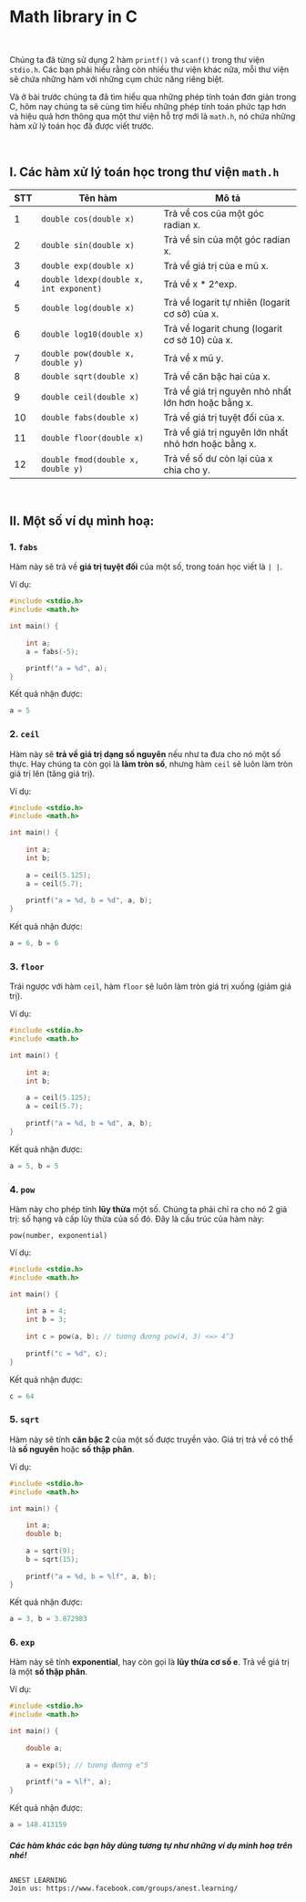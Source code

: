 # Math library in C

<br />

Chúng ta đã từng sử dụng 2 hàm `printf()` và `scanf()` trong thư viện `stdio.h`.  Các bạn phải hiểu rằng còn nhiều thư viện khác nữa, mỗi thư viện sẽ chứa những hàm với những cụm chức năng riêng biệt.

Và ở bài trước chúng ta đã tìm hiểu qua những phép tính toán đơn giản trong C, hôm nay chúng ta sẽ cùng tìm hiểu những phép tính toán phức tạp hơn và hiệu quả hơn thông qua một thư viện hỗ trợ mới là `math.h`, nó chứa những hàm xử lý toán học đã được viết trước.

<br />

## I. Các hàm xử lý toán học trong thư viện `math.h`

|STT     | Tên hàm | Mô tả |
| ------ | ------- | ----- |
| 1	 | `double cos(double x)`                 | Trả về cos của một góc radian x.                    |
| 2	 | `double sin(double x)`                 | Trả về sin của một góc radian x.                    |
| 3	 | `double exp(double x)`                 | Trả về giá trị của e mũ x.                          |
| 4	 | `double ldexp(double x, int exponent)` | Trả về x * 2^exp.                                   |
| 5	 | `double log(double x)`                 | Trả về logarit tự nhiên (logarit cơ sở) của x.      |
| 6	 | `double log10(double x)`               | Trả về logarit chung (logarit cơ sở 10) của x.      |
| 7	 | `double pow(double x, double y)`       | Trả về x mũ y.                                      |
| 8	 | `double sqrt(double x)`                | Trả về căn bậc hai của x.                           |
| 9	 | `double ceil(double x)`                | Trả về giá trị nguyên nhỏ nhất lớn hơn hoặc bằng x. |
| 10	 | `double fabs(double x)`                | Trả về giá trị tuyệt đối của x.                     |
| 11	 | `double floor(double x)`               | Trả về giá trị nguyên lớn nhất nhỏ hơn hoặc bằng x. |
| 12	 | `double fmod(double x, double y)`      | Trả về số dư còn lại của x chia cho y.              |

<br />

## II. Một số ví dụ mình hoạ:

### 1. `fabs`

Hàm này sẽ trả về **giá trị tuyệt đối** của một số, trong toán học viết là `| |`. 

Ví dụ:
```c
#include <stdio.h>
#include <math.h>

int main() {
	
    int a;
    a = fabs(-5);

    printf("a = %d", a);	
}
```

Kết quả nhận được:
```c
a = 5  
```

### 2. `ceil`

Hàm này sẽ **trả về giá trị dạng số nguyên** nếu như ta đưa cho nó một số thực. Hay chúng ta còn gọi là **làm tròn số**, nhưng hàm `ceil` sẽ luôn làm tròn giá trị lên (tăng giá trị).
 
Ví dụ:
```c
#include <stdio.h>
#include <math.h>

int main() {
	
    int a;
    int b;
    
    a = ceil(5.125);
    a = ceil(5.7);
    
    printf("a = %d, b = %d", a, b);	
}
```

Kết quả nhận được:
```c
a = 6, b = 6
```

### 3. `floor`

Trái ngược với hàm `ceil`, hàm `floor` sẽ luôn làm tròn giá trị xuống (giảm giá trị).

Ví dụ:
```c
#include <stdio.h>
#include <math.h>

int main() {
	
    int a;
    int b;
    
    a = ceil(5.125);
    a = ceil(5.7);
    
    printf("a = %d, b = %d", a, b);	
}
```

Kết quả nhận được:
```c
a = 5, b = 5
```

### 4. `pow`

Hàm này cho phép tính **lũy thừa** một số. Chúng ta phải chỉ ra cho nó 2 giá trị: số hạng và cấp lũy thừa của số đó. Đây là cấu trúc của hàm này: 

`pow(number, exponential)`

Ví dụ:
```c
#include <stdio.h>
#include <math.h>

int main() {
	
    int a = 4;
    int b = 3;
    
    int c = pow(a, b); // tương đương pow(4, 3) <=> 4^3
    
    printf("c = %d", c);	
}
```

Kết quả nhận được:
```c
c = 64
```

### 5. `sqrt`

Hàm này sẽ tính **căn bậc 2** của một số được truyền vào. Giá trị trả về có thể là **số nguyên** hoặc **số thập phân**.

Ví dụ:
```c
#include <stdio.h>
#include <math.h>

int main() {
	
    int a;
    double b;
    
    a = sqrt(9);
    b = sqrt(15);
    
    printf("a = %d, b = %lf", a, b);	
}
```

Kết quả nhận được:
```c
a = 3, b = 3.872983
```

### 6. `exp`

Hàm này sẽ tính **exponential**, hay còn gọi là **lũy thừa cơ số e**. Trả về giá trị là một **số thập phân**.

Ví dụ:
```c
#include <stdio.h>
#include <math.h>

int main() {
	
    double a;
    
    a = exp(5); // tương đương e^5
    
    printf("a = %lf", a);	
}
```

Kết quả nhận được:
```c
a = 148.413159
```

#### _Các hàm khác các bạn hãy dùng tương tự như những ví dụ minh hoạ trên nhé!_

##  

```
ANEST LEARNING
Join us: https://www.facebook.com/groups/anest.learning/
```
